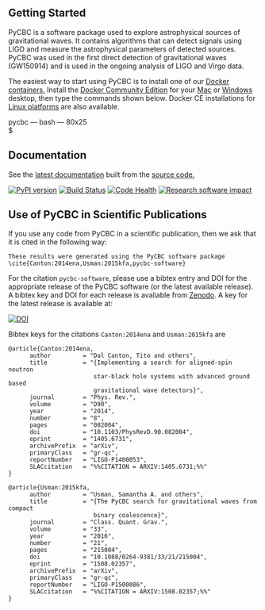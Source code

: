 ## Getting Started

PyCBC is a software package used to explore astrophysical sources of gravitational waves. It contains algorithms that can detect signals using LIGO and measure the astrophysical parameters of detected sources. PyCBC was used in the first direct detection of gravitational waves (GW150914) and is used in the ongoing analysis of LIGO and Virgo data.

The easiest way to start using PyCBC is to install one of our [Docker containers.](https://hub.docker.com/u/pycbc/) Install the [Docker Community Edition](https://www.docker.com/community-edition) for your [Mac](https://store.docker.com/editions/community/docker-ce-desktop-mac?tab=description) or [Windows](https://store.docker.com/editions/community/docker-ce-desktop-windows?tab=description) desktop, then type the commands shown below. Docker CE installations for [Linux platforms](https://www.docker.com/community-edition#/download) are also available.

<script src="https://raw.githubusercontent.com/mattboldt/typed.js/v1.1.7/js/typed.js" charset="utf-8"></script>
<script type="text/javascript">
	document.addEventListener("DOMContentLoaded", function(){
		Typed.new(".element", {
			strings: ["^500<strong>docker pull pycbc/pycbc-el7:latest</strong><br>$ ^500<strong>docker run -it pycbc/pycbc-el7:latest /bin/bash -l</strong><br>&#40;pycbc-software&#41;&#91;pycbc@37184573e664 &#126;&#93;$ ^500<strong>python</strong><br>Python 2.7.5 &#40;default, Nov  6 2016, 00:28:07&#41;<br>&#91;GCC 4.8.5 20150623 &#40;Red Hat 4.8.5-11&#41;&#93; on linux2<br>&gt;&gt;&gt; ^500<strong>execfile&#40;&quot;/home/pycbc/src/pycbc/examples/waveform/match_waveform.py&quot;&#41;</strong><br>^1000The match is: 0.953<br>&gt;&gt;&gt; ^500<strong>from pycbc.waveform import td_approximants</strong><br>&gt;&gt;&gt; ^500<strong>print td_approximants&#40;&#41;&#91;20:24&#93;</strong><br>['SEOBNRv3', 'SEOBNRv2', 'SpinTaylorT1', 'SEOBNRv4']<br>&gt;&gt;&gt; "],
			typeSpeed: 0
		});
	});
</script>

<div class="text-editor-wrap">
		<div class="title-bar"><span class="title">pycbc &mdash; bash &mdash; 80x<span class="terminal-height">25</span></span></div>
		<div class="text-body">
			$ <span class="element"></span>
		</div>
</div>


## Documentation

See the [latest documentation](pycbc/latest/html/) built from the [source code.](https://github.com/ligo-cbc/pycbc)

[![PyPI version](https://badge.fury.io/py/PyCBC.svg)](https://badge.fury.io/py/PyCBC)
[![Build Status](https://travis-ci.org/ligo-cbc/pycbc.svg?branch=master)](https://travis-ci.org/ligo-cbc/pycbc)
[![Code Health](https://landscape.io/github/ligo-cbc/pycbc/master/landscape.svg?style=flat)](https://landscape.io/github/ligo-cbc/pycbc/master)
[![Research software impact](http://depsy.org/api/package/pypi/PyCBC/badge.svg)](http://depsy.org/package/python/PyCBC)

## Use of PyCBC in Scientific Publications

If you use any code from PyCBC in a scientific publication, then we ask that
it is cited in the following way:

```
These results were generated using the PyCBC software package
\cite{Canton:2014ena,Usman:2015kfa,pycbc-software}
```

For the citation ``pycbc-software``,  please use a bibtex entry and DOI for the
appropriate release of the PyCBC software (or the latest available release).
A bibtex key and DOI for each release is avaliable from [Zenodo](http://zenodo.org/).
A key for the latest release is available at:

[![DOI](https://zenodo.org/badge/31596861.svg)](https://zenodo.org/badge/latestdoi/31596861)

Bibtex keys for the citations ``Canton:2014ena`` and ``Usman:2015kfa`` are

```
@article{Canton:2014ena,
      author         = "Dal Canton, Tito and others",
      title          = "{Implementing a search for aligned-spin neutron
                        star-black hole systems with advanced ground based
                        gravitational wave detectors}",
      journal        = "Phys. Rev.",
      volume         = "D90",
      year           = "2014",
      number         = "8",
      pages          = "082004",
      doi            = "10.1103/PhysRevD.90.082004",
      eprint         = "1405.6731",
      archivePrefix  = "arXiv",
      primaryClass   = "gr-qc",
      reportNumber   = "LIGO-P1400053",
      SLACcitation   = "%%CITATION = ARXIV:1405.6731;%%"
}

@article{Usman:2015kfa,
      author         = "Usman, Samantha A. and others",
      title          = "{The PyCBC search for gravitational waves from compact
                        binary coalescence}",
      journal        = "Class. Quant. Grav.",
      volume         = "33",
      year           = "2016",
      number         = "21",
      pages          = "215004",
      doi            = "10.1088/0264-9381/33/21/215004",
      eprint         = "1508.02357",
      archivePrefix  = "arXiv",
      primaryClass   = "gr-qc",
      reportNumber   = "LIGO-P1500086",
      SLACcitation   = "%%CITATION = ARXIV:1508.02357;%%"
}
```

